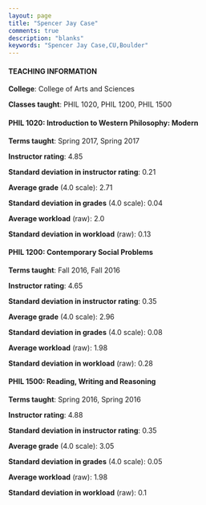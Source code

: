 ```yaml
---
layout: page
title: "Spencer Jay Case" 
comments: true
description: "blanks"
keywords: "Spencer Jay Case,CU,Boulder"
---
```

<head>
<script src="https://ajax.googleapis.com/ajax/libs/jquery/2.1.3/jquery.min.js"></script>
<script src="https://dl.dropboxusercontent.com/s/pc42nxpaw1ea4o9/highcharts.js?dl=0"></script>
<!-- <script src="../assets/js/highcharts.js"></script> -->
<style type="text/css">@font-face {
	font-family: "Bebas Neue";
	src: url(https://www.filehosting.org/file/details/544349/BebasNeue Regular.otf) format("opentype");
	}
	h1.Bebas { 
		font-family: "Bebas Neue", Verdana, Tahoma;
	}
</style>
</head>
	   
#### TEACHING INFORMATION

**College**: College of Arts and Sciences

**Classes taught**: PHIL 1020, PHIL 1200, PHIL 1500

#### PHIL 1020: Introduction to Western Philosophy: Modern

**Terms taught**: Spring 2017, Spring 2017

**Instructor rating**: 4.85

**Standard deviation in instructor rating**: 0.21

**Average grade** (4.0 scale): 2.71

**Standard deviation in grades** (4.0 scale): 0.04

**Average workload** (raw): 2.0

**Standard deviation in workload** (raw): 0.13

#### PHIL 1200: Contemporary Social Problems

**Terms taught**: Fall 2016, Fall 2016

**Instructor rating**: 4.65

**Standard deviation in instructor rating**: 0.35

**Average grade** (4.0 scale): 2.96

**Standard deviation in grades** (4.0 scale): 0.08

**Average workload** (raw): 1.98

**Standard deviation in workload** (raw): 0.28

#### PHIL 1500: Reading, Writing and Reasoning

**Terms taught**: Spring 2016, Spring 2016

**Instructor rating**: 4.88

**Standard deviation in instructor rating**: 0.35

**Average grade** (4.0 scale): 3.05

**Standard deviation in grades** (4.0 scale): 0.05

**Average workload** (raw): 1.98

**Standard deviation in workload** (raw): 0.1

